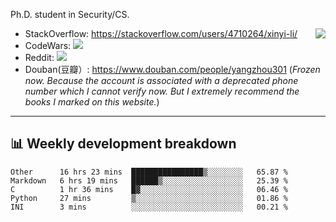 Ph.D. student in Security/CS.

<img align="right" src="https://github-readme-stats.vercel.app/api?username=li-xin-yi&count_private=true&show_icons=true&hide_title=true&theme=tokyonight" />

- StackOverflow: https://stackoverflow.com/users/4710264/xinyi-li/
- CodeWars: [![](https://www.codewars.com/users/xy-li/badges/micro)](https://www.codewars.com/users/xy-li/)
- Reddit: [![](https://img.shields.io/reddit/user-karma/combined/xy-li?style=social)](https://www.reddit.com/user/xy-li/)
- Douban(豆瓣）: https://www.douban.com/people/yangzhou301  (*Frozen now. Because the account is associated with a deprecated phone number which I cannot verify now. But I extremely recommend the books I marked on this website.*)

---

## 📊 Weekly development breakdown

<!--START_SECTION:waka-->
```text
Other      16 hrs 23 mins  ████████████████▒░░░░░░░░   65.87 % 
Markdown   6 hrs 19 mins   ██████▒░░░░░░░░░░░░░░░░░░   25.39 % 
C          1 hr 36 mins    █▓░░░░░░░░░░░░░░░░░░░░░░░   06.46 % 
Python     27 mins         ▒░░░░░░░░░░░░░░░░░░░░░░░░   01.86 % 
INI        3 mins          ░░░░░░░░░░░░░░░░░░░░░░░░░   00.21 % 
```
<!--END_SECTION:waka-->
